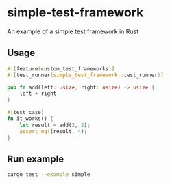 # simple-test-framework
An example of a simple test framework in Rust

## Usage

```rust
#![feature(custom_test_frameworks)]
#![test_runner(simple_test_framework::test_runner)]

pub fn add(left: usize, right: usize) -> usize {
    left + right
}

#[test_case]
fn it_works() {
    let result = add(2, 2);
    assert_eq!(result, 4);
}
```

## Run example

```bash
cargo test --example simple
```
